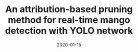 ---
title: "An attribution-based pruning method for real-time mango detection with YOLO network"
collection: publications
permalink: /publication/2020-attr-prune
date: 2020-01-15
venue: 'Computers and Electronics in Agriculture'
# paperurl: '/files/pdf/research/Turning the Lights on.pdf'
link: 'https://www.sciencedirect.com/science/article/pii/S0168169919313717?dgcid=author'
github: 'https://github.com/GlowingHorse/Fast-Mango-Detection'
code: 'https://doi.org/10.5281/zenodo.3534596'
zenodo: 'https://zenodo.org/badge/DOI/10.5281/zenodo.3534596.svg'
citation: '<b>Rui Shi</b>, <a href="https://li-tianxing.github.io/">Tianxing Li</a>, <a href="http://www.graco.c.u-tokyo.ac.jp/yama-lab/index.php">Yasushi Yamaguchi</a>. <i>Computers and Electronics in Agriculture</i>, 2020, 169: 105214.'
---